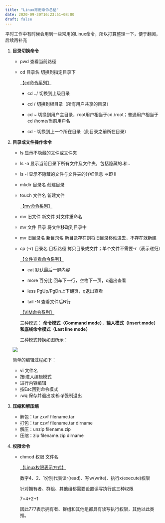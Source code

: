 ```yaml
---
title: "Linux常用命令总结"
date: 2020-09-30T16:23:51+08:00
draft: false
---
```



平时工作中有时候会用到一些常用的Linux命令，所以打算整理一下，便于翻阅，后续再补充
1. **目录切换命令**

   + pwd   查看当前路径

   - cd 目录名   切换到指定目录下

     <u>【cd命令系列】</u>

     + cd ../   切换到上级目录

     + cd /   切换到根目录（所有用户共享的目录）

     + cd ~   切换到用户主目录，root用户相当于cd /root；普通用户相当于cd /home/当前用户名

     + cd -   切换到上一个所在目录（此目录之前所在目录）

2. **目录或文件操作命令**

   + ls   显示不隐藏的文件或文件夹

   + ls -a   显示当前目录下所有文件及文件夹，包括隐藏的.和..

   + ls -l   显示不隐藏的文件与文件夹的详细信息 =>即 ll

   + mkdir   目录名 创建目录

   + touch 文件名   新建文件

     <u>【mv命令系列】</u>

   + mv 旧文件 新文件   对文件重命名

   + mv 文件 目录   将文件移动到目录中

   + mv 旧目录名 新目录名   新目录存在则将旧目录移动进去，不存在就新建

   + cp (-r) 目录名 目标路径   拷贝目录或文件；单个文件不需要-r（表示递归）

     <u>【文件查看命令系列】</u>

     + cat 默认最后一屏内容

     + more 百分比 回车下一行，空格下一页，q退出查看

     + less PgUp/PgDn上下翻页，q退出查看

     + tail -N 查看文件后N行

     <u>【VIM命令系列】</u>

     三种模式： **命令模式（Command mode）**，**输入模式（Insert mode）**和**底线命令模式（Last line mode）** 

     三种模式转换如图所示：

   ![](../img/collection.png)
   
     简单的编辑过程如下：
     + vi 文件名
     + 按i进入编辑模式
     + 进行内容编辑
     + 按Esc回到命令模式
     + :wq 保存并退出或者:q!强制退出

3. **压缩和解压缩**

   +  解包：tar zxvf filename.tar
   +  打包：tar czvf filename.tar dirname 
   +  解压：unzip filename.zip
   +  压缩：zip filename.zip dirname 

4. **权限命令**

   + chmod 权限 文件名

     <u>【Linux权限表示方式】</u>

     数字4、2、1分别代表读r(read)、写w(write)、执行x(execute)权限

     针对拥有者、群组、其他组都需要设置读写执行这三种权限

     7=4+2+1

     因此777表示拥有者、群组和其他组都具有读写执行权限，其他以此类推。
